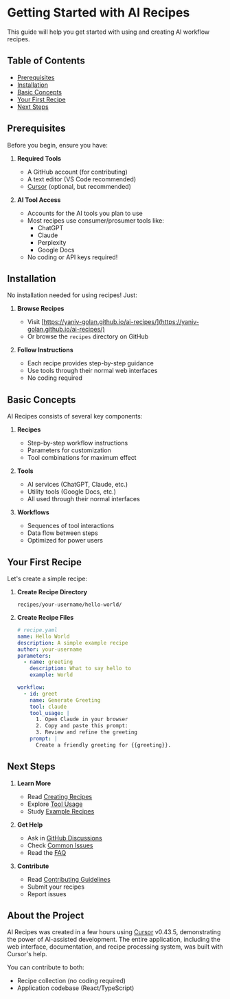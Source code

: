 # Getting Started with AI Recipes

This guide will help you get started with using and creating AI workflow recipes.

## Table of Contents

- [Prerequisites](#prerequisites)
- [Installation](#installation)
- [Basic Concepts](#basic-concepts)
- [Your First Recipe](#your-first-recipe)
- [Next Steps](#next-steps)

## Prerequisites

Before you begin, ensure you have:

1. **Required Tools**
   - A GitHub account (for contributing)
   - A text editor (VS Code recommended)
   - [Cursor](https://cursor.sh) (optional, but recommended)

2. **AI Tool Access**
   - Accounts for the AI tools you plan to use
   - Most recipes use consumer/prosumer tools like:
     - ChatGPT
     - Claude
     - Perplexity
     - Google Docs
   - No coding or API keys required!

## Installation

No installation needed for using recipes! Just:

1. **Browse Recipes**
   - Visit [https://yaniv-golan.github.io/ai-recipes/](https://yaniv-golan.github.io/ai-recipes/)
   - Or browse the `recipes` directory on GitHub

2. **Follow Instructions**
   - Each recipe provides step-by-step guidance
   - Use tools through their normal web interfaces
   - No coding required

## Basic Concepts

AI Recipes consists of several key components:

1. **Recipes**
   - Step-by-step workflow instructions
   - Parameters for customization
   - Tool combinations for maximum effect

2. **Tools**
   - AI services (ChatGPT, Claude, etc.)
   - Utility tools (Google Docs, etc.)
   - All used through their normal interfaces

3. **Workflows**
   - Sequences of tool interactions
   - Data flow between steps
   - Optimized for power users

## Your First Recipe

Let's create a simple recipe:

1. **Create Recipe Directory**

   ```
   recipes/your-username/hello-world/
   ```

2. **Create Recipe Files**

   ```yaml
   # recipe.yaml
   name: Hello World
   description: A simple example recipe
   author: your-username
   parameters:
     - name: greeting
       description: What to say hello to
       example: World

   workflow:
     - id: greet
       name: Generate Greeting
       tool: claude
       tool_usage: |
         1. Open Claude in your browser
         2. Copy and paste this prompt:
         3. Review and refine the greeting
       prompt: |
         Create a friendly greeting for {{greeting}}.
   ```

## Next Steps

1. **Learn More**
   - Read [Creating Recipes](creating-recipes.md)
   - Explore [Tool Usage](tool-usage.md)
   - Study [Example Recipes](examples.md)

2. **Get Help**
   - Ask in [GitHub Discussions](https://github.com/yaniv-golan/ai-recipes/discussions)
   - Check [Common Issues](troubleshooting.md)
   - Read the [FAQ](faq.md)

3. **Contribute**
   - Read [Contributing Guidelines](contributing.md)
   - Submit your recipes
   - Report issues

## About the Project

AI Recipes was created in a few hours using [Cursor](https://cursor.sh) v0.43.5, demonstrating the power of AI-assisted development. The entire application, including the web interface, documentation, and recipe processing system, was built with Cursor's help.

You can contribute to both:

- Recipe collection (no coding required)
- Application codebase (React/TypeScript)
